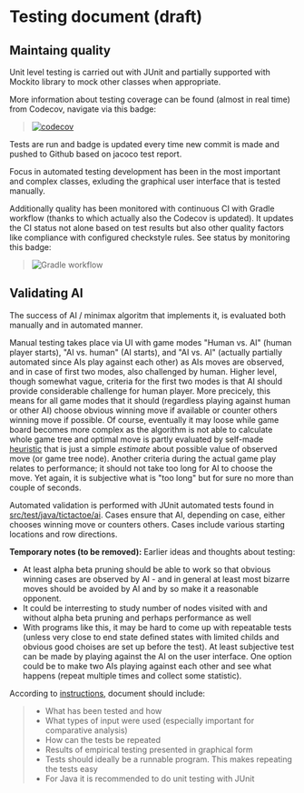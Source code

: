 # Testing document (draft)

## Maintaing quality 
Unit level testing is carried out with JUnit and partially supported with Mockito library to mock other classes when appropriate. 

More information about testing coverage can be found (almost in real time) from Codecov, navigate via this badge:

> [![codecov](https://codecov.io/gh/toniramo/tic-tac-toe/branch/main/graph/badge.svg?token=08l4tRIjI8)](https://codecov.io/gh/toniramo/tic-tac-toe)


Tests are run and badge is updated every time new commit is made and pushed to Github based on jacoco test report.

Focus in automated testing development has been in the most important and complex classes, exluding the graphical user interface that is tested manually.

Additionally quality has been monitored with continuous CI with Gradle workflow (thanks to which actually also the Codecov is updated). It updates the CI status not alone based on test results but also other quality factors like compliance with configured checkstyle rules. See status by monitoring this badge: 
> ![Gradle workflow](https://github.com/toniramo/tic-tac-toe/actions/workflows/gradle.yml/badge.svg)

## Validating AI
The success of AI / minimax algoritm that implements it, is evaluated both manually and in automated manner. 

Manual testing takes place via UI with game modes "Human vs. AI" (human player starts), "AI vs. human" (AI starts), and "AI vs. AI" (actually partially automated since AIs play against each other) as AIs moves are observed, and in case of first two modes, also challenged by human. Higher level, though somewhat vague, criteria for the first two modes is that AI should provide considerable challenge for human player. More precicely, this means for all game modes that it should (regardless playing against human or other AI) choose obvious winning move if available or counter others winning move if possible. Of course, eventually it may loose while game board becomes more complex as the algorithm is not able to calculate whole game tree and optimal move is partly evaluated by self-made [heuristic](https://github.com/toniramo/tic-tac-toe/blob/951a5f7fa3ccbc18bea8dac81f3d9b42b89210a0/tic-tac-toe/src/main/java/tictactoe/ai/AlphaBetaMoveChooser.java#L326) that is just a simple _estimate_ about possible value of observed move (or game tree node). Another criteria during the actual game play relates to performance; it should not take too long for AI to choose the move. Yet again, it is subjective what is "too long" but for sure no more than couple of seconds.

Automated validation is performed with JUnit automated tests found in [src/test/java/tictactoe/ai](https://github.com/toniramo/tic-tac-toe/tree/main/tic-tac-toe/src/test/java/tictactoe/ai). Cases ensure that AI, depending on case, either chooses winning move or counters others. Cases include various starting locations and row directions.

**Temporary notes (to be removed):**
Earlier ideas and thoughts about testing:
- At least alpha beta pruning should be able to work so that obvious winning cases are observed by AI - and in general at least most bizarre moves should be avoided by AI and by so make it a reasonable opponent. 
- It could be interresting to study number of nodes visited with and without alpha beta pruning and perhaps performance as well
- With programs like this, it may be hard to come up with repeatable tests (unless very close to end state defined states with limited childs and obvious good choises are set up before the test). At least subjective test can be made by playing against the AI on the user interface. One option could be to make two AIs playing against each other and see what happens (repeat multiple times and collect some statistic).

According to [instructions](https://tiralabra.github.io/2021_p1/en/documentation/), document should include:
> - What has been tested and how
> - What types of input were used (especially important for comparative analysis)
> - How can the tests be repeated
> - Results of empirical testing presented in graphical form
> - Tests should ideally be a runnable program. This makes repeating the tests easy
> - For Java it is recommended to do unit testing with JUnit

